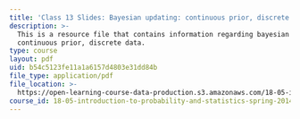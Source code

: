 ```yaml
---
title: 'Class 13 Slides: Bayesian updating: continuous prior, discrete data'
description: >-
  This is a resource file that contains information regarding bayesian updating:
  continuous prior, discrete data.
type: course
layout: pdf
uid: b54c5123fe11a1a6157d4803e31dd84b
file_type: application/pdf
file_location: >-
  https://open-learning-course-data-production.s3.amazonaws.com/18-05-introduction-to-probability-and-statistics-spring-2014/b54c5123fe11a1a6157d4803e31dd84b_MIT18_05S14_class13slides.pdf
course_id: 18-05-introduction-to-probability-and-statistics-spring-2014
---
```

